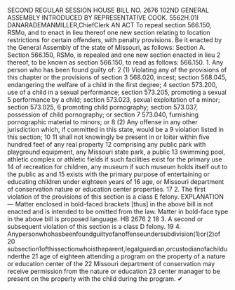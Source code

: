 SECOND REGULAR SESSION
HOUSE BILL NO. 2676
102ND GENERAL ASSEMBLY
INTRODUCED BY REPRESENTATIVE COOK.
5562H.01I DANARADEMANMILLER,ChiefClerk
AN ACT
To repeal section 566.150, RSMo, and to enact in lieu thereof one new section relating to
location restrictions for certain offenders, with penalty provisions.
Be it enacted by the General Assembly of the state of Missouri, as follows:
Section A. Section 566.150, RSMo, is repealed and one new section enacted in lieu
2 thereof, to be known as section 566.150, to read as follows:
566.150. 1. Any person who has been found guilty of:
2 (1) Violating any of the provisions of this chapter or the provisions of section
3 568.020, incest; section 568.045, endangering the welfare of a child in the first degree;
4 section 573.200, use of a child in a sexual performance; section 573.205, promoting a sexual
5 performance by a child; section 573.023, sexual exploitation of a minor; section 573.025,
6 promoting child pornography; section 573.037, possession of child pornography; or section
7 573.040, furnishing pornographic material to minors; or
8 (2) Any offense in any other jurisdiction which, if committed in this state, would be a
9 violation listed in this section;
10
11 shall not knowingly be present in or loiter within five hundred feet of any real property
12 comprising any public park with playground equipment, any Missouri state park, a public
13 swimming pool, athletic complex or athletic fields if such facilities exist for the primary use
14 of recreation for children, any museum if such museum holds itself out to the public as and
15 exists with the primary purpose of entertaining or educating children under eighteen years of
16 age, or Missouri department of conservation nature or education center properties.
17 2. The first violation of the provisions of this section is a class E felony.
EXPLANATION — Matter enclosed in bold-faced brackets [thus] in the above bill is not enacted and is
intended to be omitted from the law. Matter in bold-face type in the above bill is proposed language.
HB 2676 2
18 3. A second or subsequent violation of this section is a class D felony.
19 4. Anypersonwhohasbeenfoundguiltyofanoffenseundersubdivision(1)or(2)of
20 subsection1ofthissectionwhoistheparent,legalguardian,orcustodianofachildunderthe
21 age of eighteen attending a program on the property of a nature or education center of the
22 Missouri department of conservation may receive permission from the nature or education
23 center manager to be present on the property with the child during the program.
✔